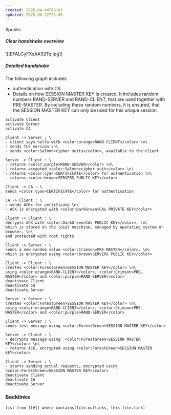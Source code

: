 ```yaml
---
created: 2025-04-04T09:01
updated: 2025-06-12T23:45
---
```

#public 

##### Clear handshake overview
![[EFALGyFXsAA92Tq.jpg]]

##### Detailed handshake
The following graph includes 
- authentication with CA
- Details on how SESSION MASTER KEY is created. It includes random numbers RAND-SERVER and RAND-CLIENT, that are used together with PRE-MASTER. By including these random numbers, it is ensured, that the SESSION MASTER KEY can only be used for this unique session. 

```plantuml
activate Client
activate Server
activate CA

Client -> Server : \
- client says hello with <color:orange>RAND-CLIENT</color> \n\
- sends TLS version \n\
- sends <color:Salmon>cipher suits</color>, available to the client

Server -> Client : \
- returns <color:purple>RAND-SERVER</color> \n\
- returns accepted <color:Salmon>cipher suit</color> \n\
- returns <color:cyan>CERTIFICATE</color> for authentication \n\
- returns <color:brown>SERVERS PUBLIC KEY</color>

Client -> CA : \
sends <color:cyan>CERTIFICATE</color> for authentication

CA -> Client : \
- sends ACKs for certificate \n\
- ACK is encrypted with <color:DarkGreen>CAs PRIVATE KEY</color>

Client -> Client : \
decrypts ACK with <color:DarkGreen>CAs PUBLIC KEY</color>, \n\
which is stored on the local nmachine, managed by operating system or browser, \n\
and protected with root rights

Client -> Server : \
sends a new random value <color:Crimson>PRE-MASTER</color>, \n\
which is encrypted using <color:brown>SERVERS PUBLIC KEY</color> 

Client -> Client : \
creates <color:ForestGreen>SESSION MASTER KEY</color> \n\
using <color:orange>RAND-CLIENT</color>, <color:Crimson>PRE-MASTER</color> and <color:purple>RAND-SERVER</color>
deactivate Client
deactivate CA
deactivate Server

Server -> Server : \
creates <color:ForestGreen>SESSION MASTER KEY</color> \n\
using <color:orange>RAND-CLIENT</color>, <color:Crimson>PRE-MASTER</color> and <color:purple>RAND-SERVER</color>

Client -> Server : \
sends test message using <color:ForestGreen>SESSION MASTER KEY</color>

Server -> Client : \
- decrypts message using  <color:ForestGreen>SESSION MASTER KEY</color> \n\
- returns ACK, encrypted using <color:ForestGreen>SESSION MASTER KEY</color>

Client -> Server : \
- starts sending actual requests, encrypted using <color:ForestGreen>SESSION MASTER KEY</color>
deactivate Client
deactivate CA
deactivate Server
```


### Backlinks
```dataview 
list from [[#]] where contains(file.outlinks, this.file.link)
```

